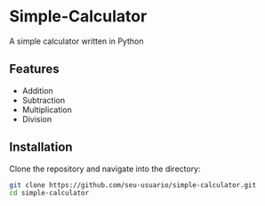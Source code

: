 # Simple-Calculator
A simple calculator written in Python

## Features

- Addition
- Subtraction
- Multiplication
- Division

## Installation

Clone the repository and navigate into the directory:

```sh
git clone https://github.com/seu-usuario/simple-calculator.git
cd simple-calculator
